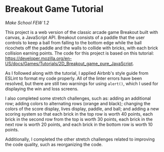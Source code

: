 # Breakout Game Tutorial
<i>Make School FEW 1.2</i>

This project is a web version of the classic arcade game Breakout built with canvas, a JavaScript API. Breakout consists of a paddle that the user controls to keep a ball from falling to the bottom edge while the ball ricochets off the paddle and the walls to collide with bricks, with each brick collision earning points. The code for this project is based on this tutorial: https://developer.mozilla.org/en-US/docs/Games/Tutorials/2D_Breakout_game_pure_JavaScript. 

As I followed along with the tutorial, I applied Airbnb's style guide from ESLint to format my code properly. All of the linter errors have been resolved, but there are still two warnings for using `alert()`, which I used for displaying the win and loss screens.

I also completed some stretch challenges, such as: adding an additional row; adding colors to alternating rows (orange and black); changing the colors of the score display, lives display, paddle, and ball; and adding a new scoring system so that each brick in the top row is worth 40 points, each brick in the second row from the top is worth 30 points, each brick in the next row is worth 20 points, and each brick in the bottom row is worth 10 points. 

Additionally, I completed the other stretch challenges related to improving the code quality, such as reorganizing the code.